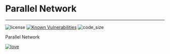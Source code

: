 # Parallel Network

------------------------------------------------------

![license](https://img.shields.io/github/license/NPU-Franklin/Parallel-Network)  [![Known Vulnerabilities](https://snyk.io/test/github/NPU-Franklin/Parallel-Network/badge.svg?targetFile=requirements.txt)](https://snyk.io/test/github/NPU-Franklin/Parallel-Network?targetFile=requirements.txt)  ![code_size](https://img.shields.io/github/languages/code-size/NPU-Franklin/Parallel-Network)

Parallel Network

[![love](https://forthebadge.com/images/badges/built-with-love.svg)](https://github.com/NPU-Franklin)

